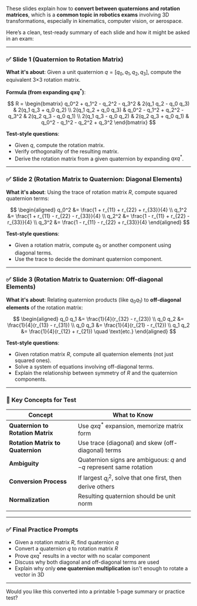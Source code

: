 These slides explain how to **convert between quaternions and rotation matrices**, which is a **common topic in robotics exams** involving 3D transformations, especially in kinematics, computer vision, or aerospace.

Here’s a clean, test-ready summary of each slide and how it might be asked in an exam:

---

### ✅ **Slide 1 (Quaternion to Rotation Matrix)**

**What it's about**:
Given a unit quaternion $q = [q_0, q_1, q_2, q_3]$, compute the equivalent 3×3 rotation matrix.

**Formula (from expanding $q x q^*$)**:

$$
R =
\begin{bmatrix}
q_0^2 + q_1^2 - q_2^2 - q_3^2 & 2(q_1 q_2 - q_0 q_3) & 2(q_1 q_3 + q_0 q_2) \\
2(q_1 q_2 + q_0 q_3) & q_0^2 - q_1^2 + q_2^2 - q_3^2 & 2(q_2 q_3 - q_0 q_1) \\
2(q_1 q_3 - q_0 q_2) & 2(q_2 q_3 + q_0 q_1) & q_0^2 - q_1^2 - q_2^2 + q_3^2
\end{bmatrix}
$$

**Test-style questions**:

* Given $q$, compute the rotation matrix.
* Verify orthogonality of the resulting matrix.
* Derive the rotation matrix from a given quaternion by expanding $q x q^*$.

---

### ✅ **Slide 2 (Rotation Matrix to Quaternion: Diagonal Elements)**

**What it's about**:
Using the trace of rotation matrix $R$, compute squared quaternion terms:

$$
\begin{aligned}
q_0^2 &= \frac{1 + r_{11} + r_{22} + r_{33}}{4} \\
q_1^2 &= \frac{1 + r_{11} - r_{22} - r_{33}}{4} \\
q_2^2 &= \frac{1 - r_{11} + r_{22} - r_{33}}{4} \\
q_3^2 &= \frac{1 - r_{11} - r_{22} + r_{33}}{4}
\end{aligned}
$$

**Test-style questions**:

* Given a rotation matrix, compute $q_0$ or another component using diagonal terms.
* Use the trace to decide the dominant quaternion component.

---

### ✅ **Slide 3 (Rotation Matrix to Quaternion: Off-diagonal Elements)**

**What it's about**:
Relating quaternion products (like $q_0 q_1$) to **off-diagonal elements** of the rotation matrix:

$$
\begin{aligned}
q_0 q_1 &= \frac{1}{4}(r_{32} - r_{23}) \\
q_0 q_2 &= \frac{1}{4}(r_{13} - r_{31}) \\
q_0 q_3 &= \frac{1}{4}(r_{21} - r_{12}) \\
q_1 q_2 &= \frac{1}{4}(r_{12} + r_{21}) \quad \text{etc.}
\end{aligned}
$$

**Test-style questions**:

* Given rotation matrix $R$, compute all quaternion elements (not just squared ones).
* Solve a system of equations involving off-diagonal terms.
* Explain the relationship between symmetry of $R$ and the quaternion components.

---

### 🧠 Key Concepts for Test

| Concept                           | What to Know                                                         |
| --------------------------------- | -------------------------------------------------------------------- |
| **Quaternion to Rotation Matrix** | Use $q x q^*$ expansion, memorize matrix form                        |
| **Rotation Matrix to Quaternion** | Use trace (diagonal) and skew (off-diagonal) terms                   |
| **Ambiguity**                     | Quaternion signs are ambiguous: $q$ and $-q$ represent same rotation |
| **Conversion Process**            | If largest $q_i^2$, solve that one first, then derive others         |
| **Normalization**                 | Resulting quaternion should be unit norm                             |
|                                   |                                                                      |

---

### ✅ Final Practice Prompts

* Given a rotation matrix $R$, find quaternion $q$
* Convert a quaternion $q$ to rotation matrix $R$
* Prove $q x q^*$ results in a vector with no scalar component
* Discuss why both diagonal and off-diagonal terms are used
* Explain why only **one quaternion multiplication** isn't enough to rotate a vector in 3D

---

Would you like this converted into a printable 1-page summary or practice test?

